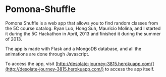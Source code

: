 Pomona-Shuffle
==============

Pomona Shuffle is a web app that allows you to find random classes from the 5C course catalog. Ryan Luo, Hong Suh, Mauricio Molina, and I started it during the 5C Hackathon in April, 2013 and finished it during the summer of 2013. 

The app is made with Flask and a MongoDB database, and all the animations are done through Javascript. 

To access the app, visit [http://desolate-journey-3815.herokuapp.com/](http://desolate-journey-3815.herokuapp.com/) to access the app itself.
